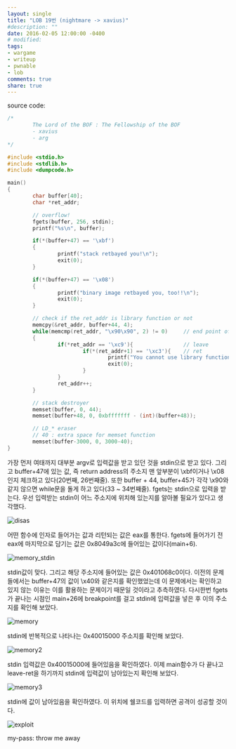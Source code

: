 ```yaml
---
layout: single
title: "LOB 19번 (nightmare -> xavius)"
#description: ""
date: 2016-02-05 12:00:00 -0400
# modified: 
tags: 
- wargame
- writeup
- pwnable
- lob
comments: true
share: true
---
```


source code:

```c
/*
        The Lord of the BOF : The Fellowship of the BOF
        - xavius
        - arg
*/

#include <stdio.h>
#include <stdlib.h>
#include <dumpcode.h>

main()
{
        char buffer[40];
        char *ret_addr;

        // overflow!
        fgets(buffer, 256, stdin);
        printf("%s\n", buffer);

        if(*(buffer+47) == '\xbf')
        {
                printf("stack retbayed you!\n");
                exit(0);
        }

        if(*(buffer+47) == '\x08')
        {
                printf("binary image retbayed you, too!!\n");
                exit(0);
        }

        // check if the ret_addr is library function or not
        memcpy(&ret_addr, buffer+44, 4);
        while(memcmp(ret_addr, "\x90\x90", 2) != 0)     // end point of function
        {
                if(*ret_addr == '\xc9'){                // leave
                        if(*(ret_addr+1) == '\xc3'){    // ret
                                printf("You cannot use library function!\n");
                                exit(0);
                        }
                }
                ret_addr++;
        }

        // stack destroyer
        memset(buffer, 0, 44);
        memset(buffer+48, 0, 0xbfffffff - (int)(buffer+48));

        // LD_* eraser
        // 40 : extra space for memset function
        memset(buffer-3000, 0, 3000-40);
}
```

가장 먼저 여태까지 대부분 argv로 입력값을 받고 있던 것을 stdin으로 받고 있다.
그리고 buffer+47에 있는 값, 즉 return address의 주소지 맨 앞부분이 \xbf이거나 \x08인지 체크하고 있다(20번째, 26번째줄).
또한 buffer + 44, buffer+45가 각각 \x90와 같지 않으면 while문을 돌게 하고 있다(33 ~ 34번째줄).
fgets는 stdin으로 입력을 받는다. 우선 입력받는 stdin이 어느 주소지에 위치해 있는지를 알아볼 필요가 있다고 생각했다.

![disas]({{site.url}}{{site.baseurl}}/assets/images/2016-02-05-LOB-19/0.png)

어떤 함수에 인자로 들어가는 값과 리턴되는 값은 eax를 통한다. fgets에 들어가기 전 eax에 마지막으로 담기는 값은 0x8049a3c에 들어있는 값이다(main+6).

![memory_stdin]({{site.url}}{{site.baseurl}}/assets/images/2016-02-05-LOB-19/1.png)

stdin값이 맞다. 그리고 해당 주소지에 들어있는 값은 0x401068c0이다. 이전의 문제들에서는 buffer+47의 값이 \x40와 같은지를 확인했었는데 이 문제에서는 확인하고 있지 않는 이유는 이를 활용하는 문제이기 때문일 것이라고 추측하였다. 다시한번 fgets가 끝나는 시점인 main+26에 breakpoint를 걸고 stdin에 입력값을 넣은 후 이의 주소지를 확인해 보았다.

![memory]({{site.url}}{{site.baseurl}}/assets/images/2016-02-05-LOB-19/2.png)

stdin에 반복적으로 나타나는 0x40015000 주소지를 확인해 보았다.

![memory2]({{site.url}}{{site.baseurl}}/assets/images/2016-02-05-LOB-19/3.png)

stdin 입력값은 0x40015000에 들어있음을 확인하였다. 이제 main함수가 다 끝나고 leave-ret을 하기까지 stdin에 입력값이 남아있는지 확인해 보았다.

![memory3]({{site.url}}{{site.baseurl}}/assets/images/2016-02-05-LOB-19/4.png)

stdin에 값이 남아있음을 확인하였다. 이 위치에 쉘코드를 입력하면 공격이 성공할 것이다.

![exploit]({{site.url}}{{site.baseurl}}/assets/images/2016-02-05-LOB-19/5.png)


my-pass: throw me away
